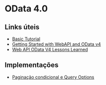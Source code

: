 # OData 4.0

## Links úteis
- [Basic Tutorial](http://www.odata.org/getting-started/basic-tutorial/)
- [Getting Started with WebAPI and OData v4](https://damienbod.com/2014/06/10/getting-started-with-web-api-and-odata-v4/)
- [Web API OData V4 Lessons Learned](https://blogs.msdn.microsoft.com/davidhardin/2014/12/17/web-api-odata-v4-lessons-learned/)

## Implementações

- [Paginação condicional e Query Options](./EnablePageQuery.md)

